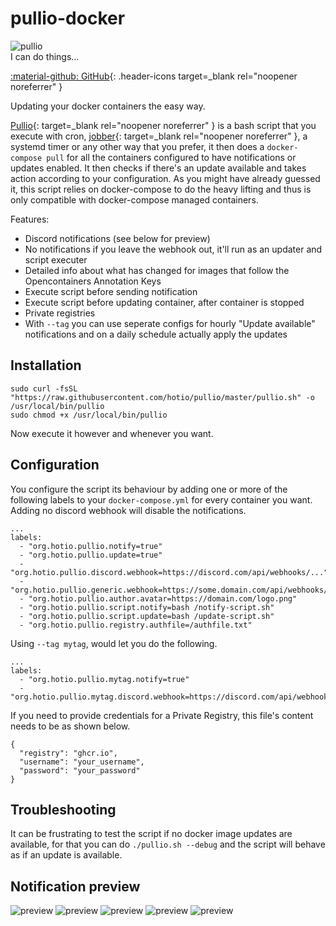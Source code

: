 # pullio-docker

<div class="pullio-banner"><img src="/img/pullio-sunglasses.svg" alt="pullio"/><div class="pullio-banner-text">I can do things...</div></div>

[:material-github: GitHub](https://github.com/hotio/pullio){: .header-icons target=_blank rel="noopener noreferrer" }  

Updating your docker containers the easy way.

[Pullio](https://raw.githubusercontent.com/hotio/pullio/master/pullio.sh){: target=_blank rel="noopener noreferrer" } is a bash script that you execute with cron, [jobber](https://dshearer.github.io/jobber/){: target=_blank rel="noopener noreferrer" }, a systemd timer or any other way that you prefer, it then does a `docker-compose pull` for all the containers configured to have notifications or updates enabled. It then checks if there's an update available and takes action according to your configuration. As you might have already guessed it, this script relies on docker-compose to do the heavy lifting and thus is only compatible with docker-compose managed containers.

Features:

- Discord notifications (see below for preview)
- No notifications if you leave the webhook out, it'll run as an updater and script executer
- Detailed info about what has changed for images that follow the Opencontainers Annotation Keys
- Execute script before sending notification
- Execute script before updating container, after container is stopped
- Private registries
- With `--tag` you can use seperate configs for hourly "Update available" notifications and on a daily schedule actually apply the updates

## Installation

```shell
sudo curl -fsSL "https://raw.githubusercontent.com/hotio/pullio/master/pullio.sh" -o /usr/local/bin/pullio
sudo chmod +x /usr/local/bin/pullio
```

Now execute it however and whenever you want.

## Configuration

You configure the script its behaviour by adding one or more of the following labels to your `docker-compose.yml` for every container you want. Adding no discord webhook will disable the notifications.

```text
...
labels:
  - "org.hotio.pullio.notify=true"
  - "org.hotio.pullio.update=true"
  - "org.hotio.pullio.discord.webhook=https://discord.com/api/webhooks/..."
  - "org.hotio.pullio.generic.webhook=https://some.domain.com/api/webhooks/..."
  - "org.hotio.pullio.author.avatar=https://domain.com/logo.png"
  - "org.hotio.pullio.script.notify=bash /notify-script.sh"
  - "org.hotio.pullio.script.update=bash /update-script.sh"
  - "org.hotio.pullio.registry.authfile=/authfile.txt"
```

Using `--tag mytag`, would let you do the following.

```text
...
labels:
  - "org.hotio.pullio.mytag.notify=true"
  - "org.hotio.pullio.mytag.discord.webhook=https://discord.com/api/webhooks/..."
```

If you need to provide credentials for a Private Registry, this file's content needs to be as shown below.

```text
{
  "registry": "ghcr.io",
  "username": "your_username",
  "password": "your_password"
}
```

## Troubleshooting

It can be frustrating to test the script if no docker image updates are available, for that you can do `./pullio.sh --debug` and the script will behave as if an update is available.

## Notification preview

<div class="pullio-preview">
<img src="https://hotio.dev/img/pullio-update-1.png" alt="preview"/>
<img src="[/img/pullio-update-2.png](https://hotio.dev/img/pullio-update-2.png)" alt="preview"/>
<img src="/img/pullio-update-3.png" alt="preview"/>
<img src="/img/pullio-update-4.png" alt="preview"/>
<img src="/img/pullio-update-5.png" alt="preview"/>
</div>
